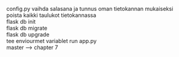 config.py vaihda salasana ja tunnus oman tietokannan mukaiseksi <br>
poista kaikki taulukot tietokannassa <br>
flask db init <br>
flask db migrate <br>
flask db upgrade <br>
tee enviourmet variablet
run app.py <br>
master --> chapter 7
